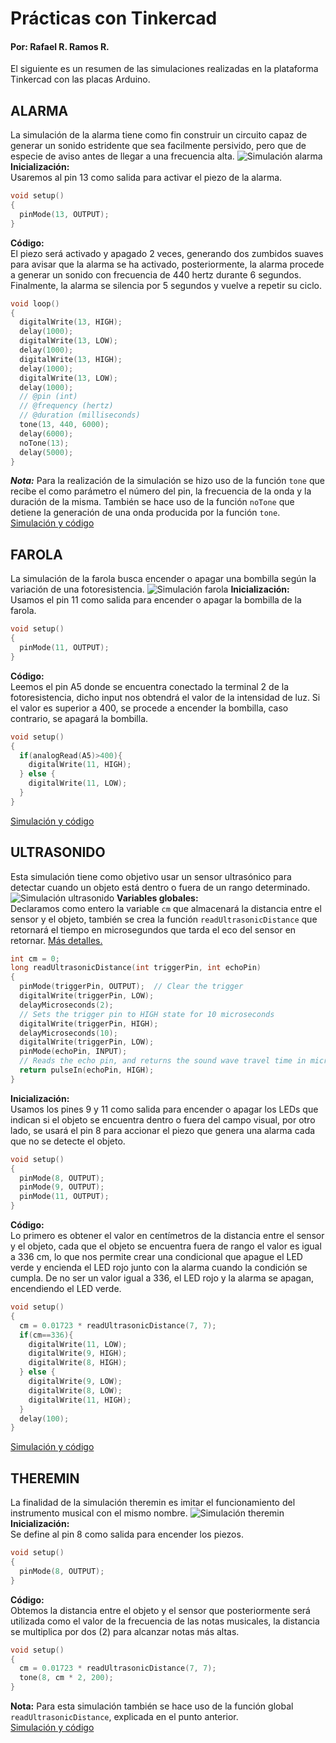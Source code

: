 # Prácticas con Tinkercad
#### Por: Rafael R. Ramos R.

El siguiente es un resumen de las simulaciones realizadas en la plataforma Tinkercad con las placas Arduino.

## ALARMA
La simulación de la alarma tiene como fin construir un circuito capaz de generar un sonido estridente que sea facilmente persivido, pero que de especie de aviso antes de llegar a una frecuencia alta.
![Simulación alarma](assets/img/screen-alarma.png)
**Inicialización:**  
Usaremos al pin 13 como salida para activar el piezo de la alarma.
```c
void setup()
{
  pinMode(13, OUTPUT);
}
```
**Código:**  
El piezo será activado y apagado 2 veces, generando dos zumbidos suaves para avisar que la alarma se ha activado, posteriormente, la alarma procede a generar un sonido con frecuencia de 440 hertz durante 6 segundos. Finalmente, la alarma se silencia por 5 segundos y vuelve a repetir su ciclo.
```c
void loop()
{
  digitalWrite(13, HIGH);
  delay(1000);
  digitalWrite(13, LOW);
  delay(1000);
  digitalWrite(13, HIGH);
  delay(1000);
  digitalWrite(13, LOW);
  delay(1000);
  // @pin (int)
  // @frequency (hertz)
  // @duration (milliseconds)
  tone(13, 440, 6000);
  delay(6000);
  noTone(13);
  delay(5000);
}
```
***Nota:*** Para la realización de la simulación se hizo uso de la función `tone` que recibe el como parámetro el número del pin, la frecuencia de la onda y la duración de la misma. También se hace uso de la función `noTone` que detiene la generación de una onda producida por la función `tone`.  
[Simulación y código](https://www.tinkercad.com/things/4DCG0AANYr2-alarrrrma/editel?sharecode=3maesr8ELz2UN2-gCQ6qXkVj9XPugbTDmeHNtNMHh9Y)

## FAROLA
La simulación de la farola busca encender o apagar una bombilla según la variación de una fotoresistencia.
![Simulación farola](assets/img/screen-farola.png)
**Inicialización:**  
Usamos el pin 11 como salida para encender o apagar la bombilla de la farola.
```c
void setup()
{
  pinMode(11, OUTPUT);
}
```
**Código:**  
Leemos el pin A5 donde se encuentra conectado la terminal 2 de la fotoresistencia, dicho input nos obtendrá el valor de la intensidad de luz. Si el valor es superior a 400, se procede a encender la bombilla, caso contrario, se apagará la bombilla.
```c
void setup()
{
  if(analogRead(A5)>400){
    digitalWrite(11, HIGH);
  } else {
    digitalWrite(11, LOW);
  }
}
```
[Simulación y código](https://www.tinkercad.com/things/dGHKpPiZoQw-otrrrra-farrrrola/editel?sharecode=guvx37KHaJBqd2D_i6nmhJJ1S5gbQmb2aId2cvSe9NA)
## ULTRASONIDO
Esta simulación tiene como objetivo usar un sensor ultrasónico para detectar cuando un objeto está dentro o fuera de un rango determinado.
![Simulación ultrasonido](assets/img/screen-ultrasonido.png)
**Variables globales:**  
Declaramos como entero la variable `cm` que almacenará la distancia entre el sensor y el objeto, también se crea la función `readUltrasonicDistance` que retornará el tiempo en microsegundos que tarda el eco del sensor en retornar. [Más detalles.](https://www.arduino.cc/en/Tutorial/BuiltInExamples/Ping)
```c
int cm = 0;
long readUltrasonicDistance(int triggerPin, int echoPin)
{
  pinMode(triggerPin, OUTPUT);  // Clear the trigger
  digitalWrite(triggerPin, LOW);
  delayMicroseconds(2);
  // Sets the trigger pin to HIGH state for 10 microseconds
  digitalWrite(triggerPin, HIGH);
  delayMicroseconds(10);
  digitalWrite(triggerPin, LOW);
  pinMode(echoPin, INPUT);
  // Reads the echo pin, and returns the sound wave travel time in microseconds
  return pulseIn(echoPin, HIGH);
}
```
**Inicialización:**  
Usamos los pines 9 y 11 como salida para encender o apagar los LEDs que indican si el objeto se encuentra dentro o fuera del campo visual, por otro lado, se usará el pin 8 para accionar el piezo que genera una alarma cada que no se detecte el objeto.
```c
void setup()
{
  pinMode(8, OUTPUT);
  pinMode(9, OUTPUT);
  pinMode(11, OUTPUT);
}
```
**Código:**  
Lo primero es obtener el valor en centímetros de la distancia entre el sensor y el objeto, cada que el objeto se encuentra fuera de rango el valor es igual a 336 cm, lo que nos permite crear una condicional que apague el LED verde y encienda el LED rojo junto con la alarma cuando la condición se cumpla. De no ser un valor igual a 336, el LED rojo y la alarma se apagan, encendiendo el LED verde.
```c
void setup()
{
  cm = 0.01723 * readUltrasonicDistance(7, 7);
  if(cm==336){
  	digitalWrite(11, LOW);
    digitalWrite(9, HIGH);
  	digitalWrite(8, HIGH);
  } else {
    digitalWrite(9, LOW);
  	digitalWrite(8, LOW);
  	digitalWrite(11, HIGH);
  }
  delay(100);
}
```
[Simulación y código](https://www.tinkercad.com/things/9ACwB2OBkbi-ultrrrrasonido/editel?sharecode=cg83uOm0PFVBBLqyX6PrXr1LdbrrpVC1fQ9n_hO1Ezw)
## THEREMIN
La finalidad de la simulación theremin es imitar el funcionamiento del instrumento musical con el mismo nombre.
![Simulación theremin](assets/img/screen-theremin.png)
**Inicialización:**  
Se define al pin 8 como salida para encender los piezos.
```c
void setup()
{
  pinMode(8, OUTPUT);
}
```
**Código:**  
Obtemos la distancia entre el objeto y el sensor que posteriormente será utilizada como el valor de la frecuencia de las notas musicales, la distancia se multiplica por dos (2) para alcanzar notas más altas.
```c
void setup()
{
  cm = 0.01723 * readUltrasonicDistance(7, 7);
  tone(8, cm * 2, 200);
}
```
**Nota:** Para esta simulación también se hace uso de la función global `readUltrasonicDistance`, explicada en el punto anterior.  
[Simulación y código](https://www.tinkercad.com/things/igPs8F1klfm-therrrremin/editel?sharecode=waQzvbzH-OXdJzUkgWVVRKrBLjaJxPzb_F6MxwMpKtc)
